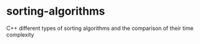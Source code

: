 # sorting-algorithms
C++
different types of sorting algorithms and the comparison of their time complexity
